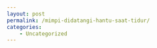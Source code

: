```yaml
---
layout: post
permalink: /mimpi-didatangi-hantu-saat-tidur/
categories:
    - Uncategorized
---
```


